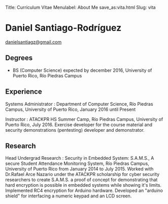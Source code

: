 Title: Curriculum Vitae
Menulabel: About Me
save_as:vita.html
Slug: vita

# Daniel Santiago-Rodríguez
<p><a href="mailto:danielsantiago@gmail.com">danielsantiagz@gmail.com</a></p>

## Degrees

- BS (Computer Science) expected by december 2016, University of Puerto Rico, Río Piedras Campus

## Experience

Systems Administrator
: Department of Computer Science, Río Piedras Campus, University of Puerto Rico, January 2016 until Present

Instructor
: ATACKPR HS Summer Camp, Río Piedras Campus, University of Puerto Rico, July 2016. Exercise developer for the course material and security demonstrations (pentesting) developer and demonstrator.

## Research

Head Undergrad Research
: Security in Embedded System: S.A.M.S., A secure Student Attendance Monitoring System, Río Piedras Campus, University of Puerto Rico from January 2014 to July 2015. Worked with Dr.Rafael Arce Nazario under the ATACKPR scholarship for cyber security researchers to create S.A.M.S. a proof of concept for demonstrating that hard encryption is possible in embedded systems while showing it's limits. Implemented RC4 encryption for Arduino hardware. Developed an "arduino shield" for interfacing a numeric keypad and an LCD screen. 
